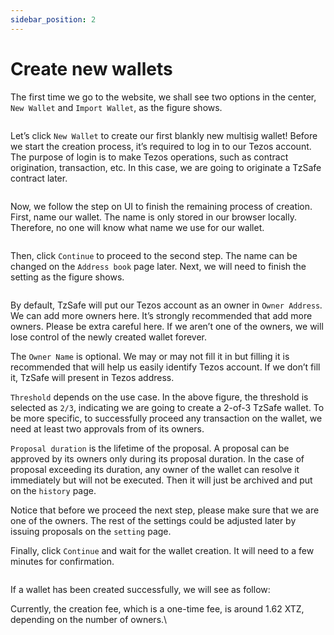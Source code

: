 ```yaml
---
sidebar_position: 2
---
```


# Create new wallets

The first time we go to the website, we shall see two options in the center, `New Wallet` and `Import Wallet`, as the figure shows.

<figure><img src="./assets/img/image (7).png" alt=""/><figcaption></figcaption></figure>

Let’s click `New Wallet` to create our first blankly new multisig wallet! Before we start the creation process, it’s required to log in to our Tezos account. The purpose of login is to make Tezos operations, such as contract origination, transaction, etc. In this case, we are going to originate a TzSafe contract later.

<figure><img src="./assets/img/image (54).png" alt=""/><figcaption></figcaption></figure>

Now, we follow the step on UI to finish the remaining process of creation. First, name our wallet. The name is only stored in our browser locally. Therefore, no one will know what name we use for our wallet.

<figure><img src="./assets/img/image (4).png" alt=""/><figcaption></figcaption></figure>

Then, click `Continue` to proceed to the second step. The name can be changed on the `Address book` page later. Next, we will need to finish the setting as the figure shows.

<figure><img src="./assets/img/image (61).png" alt=""/><figcaption></figcaption></figure>

By default, TzSafe will put our Tezos account as an owner in `Owner Address`_._ We can add more owners here. It’s strongly recommended that add more owners. Please be extra careful here. If we aren’t one of the owners, we will lose control of the newly created wallet forever.

The `Owner Name` is optional. We may or may not fill it in but filling it is recommended that will help us easily identify Tezos account. If we don’t fill it, TzSafe will present in Tezos address.

`Threshold` depends on the use case. In the above figure, the threshold is selected as `2/3`, indicating we are going to create a 2-of-3 TzSafe wallet. To be more specific, to successfully proceed any transaction on the wallet, we need at least two approvals from of its owners.&#x20;

`Proposal duration` is the lifetime of the proposal. A proposal can be approved by its owners only during its proposal duration. In the case of proposal exceeding its duration, any owner of the wallet can resolve it immediately but will not be executed. Then it will just be archived and put on the `history` page.

Notice that before we proceed the next step, please make sure that we are one of the owners. The rest of the settings could be adjusted later by issuing proposals on the `setting` page.

Finally, click `Continue` and wait for the wallet creation. It will need to a few minutes for confirmation.

<figure><img src="./assets/img/image (3).png" alt=""/><figcaption></figcaption></figure>

If a wallet has been created successfully, we will see as follow:

Currently, the creation fee, which is a one-time fee, is around 1.62 XTZ, depending on the number of owners.\

<figure><img src="./assets/img/image (44).png" alt=""/><figcaption></figcaption></figure>
